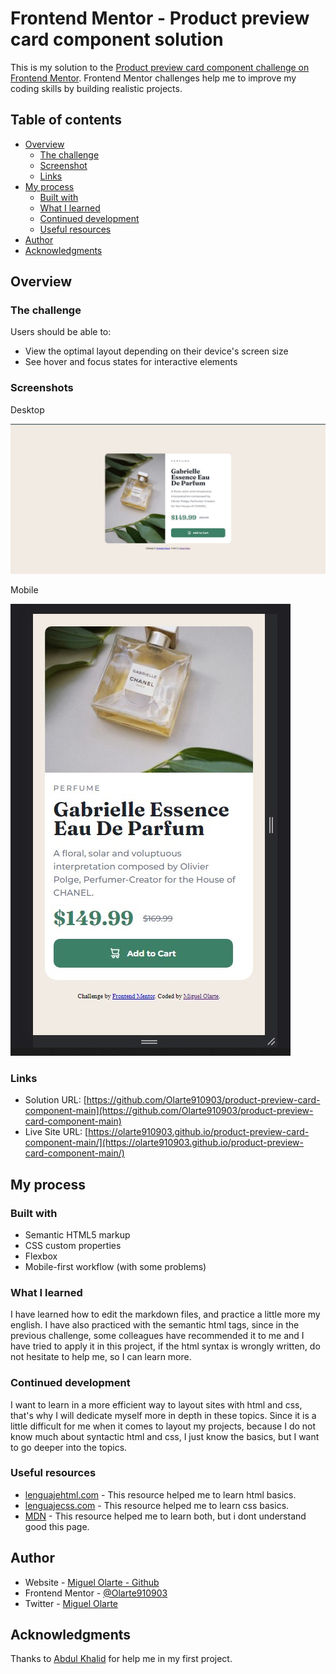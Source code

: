 # Frontend Mentor - Product preview card component solution

This is my solution to the [Product preview card component challenge on Frontend Mentor](https://www.frontendmentor.io/challenges/product-preview-card-component-GO7UmttRfa). Frontend Mentor challenges help me to improve my coding skills by building realistic projects. 

## Table of contents

- [Overview](#overview)
  - [The challenge](#the-challenge)
  - [Screenshot](#screenshot)
  - [Links](#links)
- [My process](#my-process)
  - [Built with](#built-with)
  - [What I learned](#what-i-learned)
  - [Continued development](#continued-development)
  - [Useful resources](#useful-resources)
- [Author](#author)
- [Acknowledgments](#acknowledgments)

## Overview

### The challenge

Users should be able to:

- View the optimal layout depending on their device's screen size
- See hover and focus states for interactive elements

### Screenshots
Desktop

![Desktop](./images/Screenshot1.jpg)

Mobile

![Desktop](./images/Screenshot_2.jpg)

### Links

- Solution URL: [https://github.com/Olarte910903/product-preview-card-component-main](https://github.com/Olarte910903/product-preview-card-component-main)
- Live Site URL: [https://olarte910903.github.io/product-preview-card-component-main/](https://olarte910903.github.io/product-preview-card-component-main/)

## My process

### Built with

- Semantic HTML5 markup
- CSS custom properties
- Flexbox
- Mobile-first workflow (with some problems)



### What I learned

I have learned how to edit the markdown files, and practice a little more my english. I have also practiced with the semantic html tags, since in the previous challenge, some colleagues have recommended it to me and I have tried to apply it in this project, if the html syntax is wrongly written, do not hesitate to help me, so I can learn more.


### Continued development

I want to learn in a more efficient way to layout sites with html and css, that's why I will dedicate myself more in depth in these topics. Since it is a little difficult for me when it comes to layout my projects, because I do not know much about syntactic html and css, I just know the basics, but I want to go deeper into the topics.



### Useful resources

- [lenguajehtml.com](https://lenguajehtml.com/) - This resource helped me to learn html basics.
- [lenguajecss.com](https://lenguajecss.com/) - This resource helped me to learn css basics.
- [MDN](https://developer.mozilla.org/es/) - This resource helped me to learn both, but i dont understand good this page.


## Author

- Website - [Miguel Olarte - Github](https://github.com/Olarte910903)
- Frontend Mentor - [@Olarte910903](https://www.frontendmentor.io/profile/Olarte910903)
- Twitter - [Miguel Olarte](https://www.twitter.com/MiguelO41033679)


## Acknowledgments

Thanks to [Abdul Khalid](https://www.frontendmentor.io/profile/0xAbdulKhalid) for help me in my first project. 

